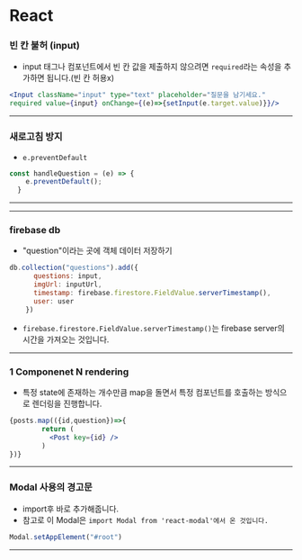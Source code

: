 # React

### 빈 칸 불허 (input)

- input 태그나 컴포넌트에서 빈 칸 값을 제출하지 않으려면 `required`라는 속성을 추가하면 됩니다.(빈 칸 허용x)

```jsx
<Input className="input" type="text" placeholder="질문을 남기세요." 
required value={input} onChange={(e)=>{setInput(e.target.value)}}/>
```

---

### 새로고침 방지

- `e.preventDefault`

```jsx
const handleQuestion = (e) => {
    e.preventDefault();
  }
```

---

---

### firebase db

- "question"이라는 곳에 객체 데이터 저장하기

```jsx
db.collection("questions").add({
      questions: input,
      imgUrl: inputUrl,
      timestamp: firebase.firestore.FieldValue.serverTimestamp(),
      user: user
    })
```

- `firebase.firestore.FieldValue.serverTimestamp()`는 firebase server의 시간을 가져오는 것입니다.

---

### 1 Componenet  N rendering

- 특정 state에 존재하는 개수만큼 map을 돌면서 특정 컴포넌트를 호출하는 방식으로 렌더링을 진행합니다.

```jsx
{posts.map(({id,question})=>{
        return (
          <Post key={id} /> 
        )
})}
```

---

### Modal 사용의 경고문

- import후 바로 추가해줍니다.
- 참고로 이 Modal은 `import Modal from 'react-modal'에서 온 것입니다.`

```jsx
Modal.setAppElement("#root")
```

---

